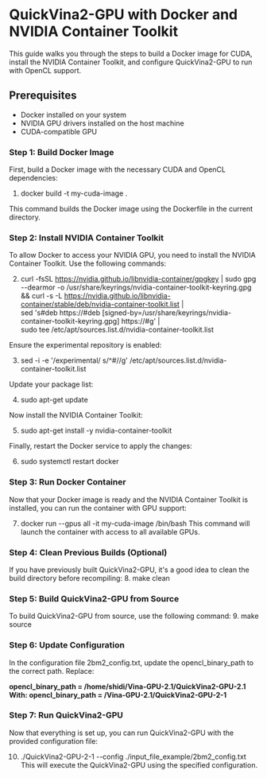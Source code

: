 # QuickVina2-GPU with Docker and NVIDIA Container Toolkit

This guide walks you through the steps to build a Docker image for CUDA, install the NVIDIA Container Toolkit, and configure QuickVina2-GPU to run with OpenCL support.

## Prerequisites

- Docker installed on your system
- NVIDIA GPU drivers installed on the host machine
- CUDA-compatible GPU

### Step 1: Build Docker Image

First, build a Docker image with the necessary CUDA and OpenCL dependencies:

1. docker build -t my-cuda-image .

This command builds the Docker image using the Dockerfile in the current directory.

### Step 2: Install NVIDIA Container Toolkit
To allow Docker to access your NVIDIA GPU, you need to install the NVIDIA Container Toolkit. Use the following commands:

2. curl -fsSL https://nvidia.github.io/libnvidia-container/gpgkey | sudo gpg --dearmor -o /usr/share/keyrings/nvidia-container-toolkit-keyring.gpg \
  && curl -s -L https://nvidia.github.io/libnvidia-container/stable/deb/nvidia-container-toolkit.list | \
    sed 's#deb https://#deb [signed-by=/usr/share/keyrings/nvidia-container-toolkit-keyring.gpg] https://#g' | \
    sudo tee /etc/apt/sources.list.d/nvidia-container-toolkit.list

Ensure the experimental repository is enabled:

3. sed -i -e '/experimental/ s/^#//g' /etc/apt/sources.list.d/nvidia-container-toolkit.list

Update your package list:

4. sudo apt-get update

Now install the NVIDIA Container Toolkit:

5. sudo apt-get install -y nvidia-container-toolkit

Finally, restart the Docker service to apply the changes:

6. sudo systemctl restart docker

### Step 3: Run Docker Container
Now that your Docker image is ready and the NVIDIA Container Toolkit is installed, you can run the container with GPU support:

7. docker run --gpus all -it my-cuda-image /bin/bash
This command will launch the container with access to all available GPUs.

### Step 4: Clean Previous Builds (Optional)
If you have previously built QuickVina2-GPU, it's a good idea to clean the build directory before recompiling:
8. make clean

### Step 5: Build QuickVina2-GPU from Source
To build QuickVina2-GPU from source, use the following command:
9. make source

### Step 6: Update Configuration
In the configuration file 2bm2_config.txt, update the opencl_binary_path to the correct path. Replace:

**opencl_binary_path = /home/shidi/Vina-GPU-2.1/QuickVina2-GPU-2.1
With:
opencl_binary_path = /Vina-GPU-2.1/QuickVina2-GPU-2-1**

### Step 7: Run QuickVina2-GPU
Now that everything is set up, you can run QuickVina2-GPU with the provided configuration file:

10. ./QuickVina2-GPU-2-1 --config ./input_file_example/2bm2_config.txt
This will execute the QuickVina2-GPU using the specified configuration.
